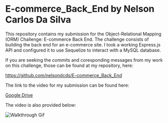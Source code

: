 # E-commerce_Back_End by Nelson Carlos Da Silva

This repository contains my submission for the Object-Relational Mapping (ORM) Challenge: E-commerce Back End. The challenge consists of building the back end for an e-commerce site. I took a working Express.js API and configured it to use Sequelize to interact with a MySQL database.

If you are seeking the commits and coresponding messages from my work on this challenge, those can be found at my repository, here:

https://github.com/nelsondcds/E-commerce_Back_End

The link to the video for my submission can be found here:

[Google Drive](https://drive.google.com/file/d/1nVf5lu2v085HsmFrxP_NPQZSTGX20IKM/view)

The video is also provided below:

![Walkthrough Gif](./demo/Demo.gif)
